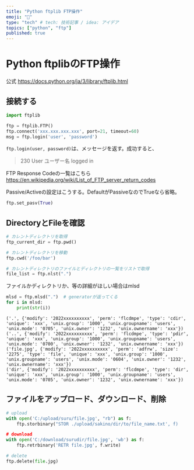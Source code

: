 ```yaml
---
title: "Python ftplib FTP操作"
emoji: "👻"
type: "tech" # tech: 技術記事 / idea: アイデア
topics: ["python", "ftp"]
published: true
---
```

# Python ftplibのFTP操作
公式
https://docs.python.org/ja/3/library/ftplib.html

## 接続する
~~~python
import ftplib

ftp = ftplib.FTP()
ftp.connect('xxx.xxx.xxx.xxx', port=21, timeout=60)
msg = ftp.login('user', 'password')
~~~
`ftp.login(user, password)`は、メッセージを返す。成功すると、
>230 User ユーザー名 logged in

FTP Response Codeの一覧はこちら
https://en.wikipedia.org/wiki/List_of_FTP_server_return_codes

Passive/Activeの設定はこうする。DefaultがPassiveなのでTrueなら省略。
~~~python
ftp.set_pasv(True)
~~~

## DirectoryとFileを確認
~~~python
# カレントディレクトリを取得
ftp_current_dir = ftp.pwd()

# カレントディレクトリを移動
ftp.cwd('/foo/bar')

# カレントディレクトリのファイルとディレクトリの一覧をリストで取得
file_list = ftp.nlst(".")
~~~
ファイルかディレクトリか、等の詳細がほしい場合はmlsd
~~~python
mlsd = ftp.mlsd(".")  # generatorが返ってくる
for i in mlsd:
    print(str(i))
~~~
~~~
('.', {'modify': '2022xxxxxxxxxx', 'perm': 'flcdmpe', 'type': 'cdir', 'unique': 'xxx', 'unix.group': '1000', 'unix.groupname': 'users', 'unix.mode': '0705', 'unix.owner': '1232', 'unix.ownername': 'xxx'})     
('..', {'modify': '2022xxxxxxxxxx', 'perm': 'flcdmpe', 'type': 'pdir', 'unique': 'xxx', 'unix.group': '1000', 'unix.groupname': 'users', 'unix.mode': '0700', 'unix.owner': '1232', 'unix.ownername': 'xxx'})    
('file.jpg', {'modify': '2022xxxxxxxxxx', 'perm': 'adfrw', 'size': '2275', 'type': 'file', 'unique': 'xxx', 'unix.group': '1000', 'unix.groupname': 'users', 'unix.mode': '0604', 'unix.owner': '1232', 'unix.ownername': 'xxx'})
('dir', {'modify': '2022xxxxxxxxxx', 'perm': 'flcdmpe', 'type': 'dir', 'unique': 'xxx', 'unix.group': '1000', 'unix.groupname': 'users', 'unix.mode': '0705', 'unix.owner': '1232', 'unix.ownername': 'xxx'})
~~~

## ファイルをアップロード、ダウンロード、削除
~~~python
# upload
with open('C:/upload/suru/file.jpg', "rb") as f:
    ftp.storbinary("STOR ./upload/sakino/dir/to/file_name.txt', f)

# download
with open('C:/download/surudir/file.jpg', 'wb') as f:
    ftp.retrbinary('RETR file.jpg', f.write)

# delete
ftp.delete(file.jpg)
~~~

